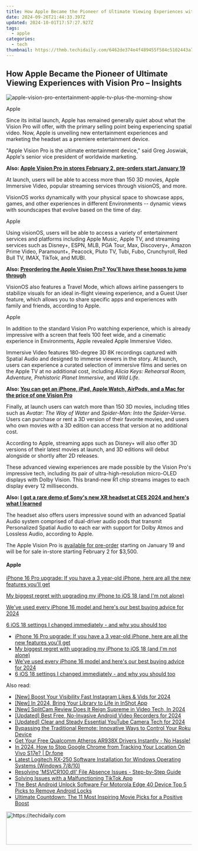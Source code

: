 ```yaml
---
title: How Apple Became the Pioneer of Ultimate Viewing Experiences with Vision Pro – Insights
date: 2024-09-26T21:44:33.397Z
updated: 2024-10-01T17:57:27.927Z
tags:
  - apple
categories:
  - tech
thumbnail: https://thmb.techidaily.com/6462de374e4f489455f584c5102443a7cb28c7609933729fa2bbdde0fb2df507.jpg
---
```


## How Apple Became the Pioneer of Ultimate Viewing Experiences with Vision Pro – Insights

![apple-vision-pro-entertainment-apple-tv-plus-the-morning-show](https://www.zdnet.com/a/img/resize/9336b0a68861b13ca17fc5d2761c8d00a0c0723e/2024/01/16/407571cb-2252-4901-bf93-39f94b710436/apple-vision-pro-entertainment-apple-tv-plus-the-morning-show.jpg?auto=webp&width=1280)

Apple

Since its initial launch, Apple has remained generally quiet about what the Vision Pro will offer, with the primary selling point being experiencing spatial video. Now, Apple is unveiling new entertainment experiences and marketing the headset as a premiere entertainment device. 

"Apple Vision Pro is the ultimate entertainment device," said Greg Joswiak, Apple's senior vice president of worldwide marketing.

**Also: [Apple Vision Pro in stores February 2, pre-orders start January 19](https://www.zdnet.com/article/apple-vision-pro-in-stores-february-2-pre-orders-start-january-19/)**

At launch, users will be able to access more than 150 3D movies, Apple Immersive Video, popular streaming services through visionOS, and more. 

VisionOS works dynamically with your physical space to showcase apps, games, and other experiences in different Environments -- dynamic views with soundscapes that evolve based on the time of day. 

Apple

Using visionOS, users will be able to access a variety of entertainment services and platforms including Apple Music, Apple TV, and streaming services such as Disney+, ESPN, MLB, PGA Tour, Max, Discovery+, Amazon Prime Video, Paramount+, Peacock, Pluto TV, Tubi, Fubo, Crunchyroll, Red Bull TV, IMAX, TikTok, and MUBI. 

**Also: [Preordering the Apple Vision Pro? You'll have these hoops to jump through](https://www.zdnet.com/article/preordering-the-apple-vision-pro-youll-have-these-hoops-to-jump-through/)**

VisionOS also features a Travel Mode, which allows airline passengers to stabilize visuals for an ideal in-flight viewing experience, and a Guest User feature, which allows you to share specific apps and experiences with family and friends, according to Apple. 

Apple

In addition to the standard Vision Pro watching experience, which is already impressive with a screen that feels 100 feet wide, and a cinematic experience in Environments, Apple revealed Apple Immersive Video. 

Immersive Video features 180-degree 3D 8K recordings captured with Spatial Audio and designed to immerse viewers in the story. At launch, users can experience a curated selection of immersive films and series on the Apple TV at no additional cost, including _Alicia Keys: Rehearsal Room, Adventure, Prehistoric Planet Immersive_, and _Wild Life._ 

**Also: [You can get an iPhone, iPad, Apple Watch, AirPods, and a Mac for the price of one Vision Pro](https://www.zdnet.com/article/you-can-get-an-iphone-ipad-apple-watch-airpods-and-a-mac-for-the-price-of-one-vision-pro/)**

Finally, at launch users can watch more than 150 3D movies, including titles such as _Avatar: The Way of Water_ and _Spider-Man: Into the Spider-Verse._ Users can purchase or rent a 3D version of their favorite movies, and users who own movies with a 3D edition can access that version at no additional cost. 

According to Apple, streaming apps such as Disney+ will also offer 3D versions of their latest movies at launch, and 3D editions will debut alongside or shortly after 2D releases. 

These advanced viewing experiences are made possible by the Vision Pro's impressive tech, including its pair of ultra-high-resolution micro-OLED displays with Dolby Vision. This brand-new R1 chip streams images to each display every 12 milliseconds.

**Also: [I got a rare demo of Sony's new XR headset at CES 2024 and here's what I learned](https://www.zdnet.com/article/i-got-a-rare-demo-of-sonys-new-xr-headset-at-ces-2024-and-heres-what-i-learned/)**

The headset also offers users impressive sound with an advanced Spatial Audio system comprised of dual-driver audio pods that transmit Personalized Spatial Audio to each ear with support for Dolby Atmos and Lossless Audio, according to Apple. 

The Apple Vision Pro is [available for pre-order](https://www.zdnet.com/article/apple-vision-pro-in-stores-february-2-pre-orders-start-january-19/) starting on January 19 and will be for sale in-store starting February 2 for $3,500\. 

#### Apple

[iPhone 16 Pro upgrade: If you have a 3 year-old iPhone, here are all the new features you'll get](https://www.zdnet.com/article/iphone-16-pro-and-pro-max-hands-on/ "iPhone 16 Pro upgrade: If you have a 3 year-old iPhone, here are all the new features you'll get")

[My biggest regret with upgrading my iPhone to iOS 18 (and I'm not alone)](https://www.zdnet.com/article/my-biggest-regret-with-upgrading-my-iphone-to-ios-18-and-im-not-alone/ "My biggest regret with upgrading my iPhone to iOS 18 (and I'm not alone)")

[We've used every iPhone 16 model and here's our best buying advice for 2024](https://www.zdnet.com/article/iphone-16-pro-max-buying-advice-2024/ "We've used every iPhone 16 model and here's our best buying advice for 2024")

[6 iOS 18 settings I changed immediately - and why you should too](https://www.zdnet.com/article/6-ios-18-settings-i-changed-immediately-and-why-you-should-too/ "6 iOS 18 settings I changed immediately - and why you should too")

* [iPhone 16 Pro upgrade: If you have a 3 year-old iPhone, here are all the new features you'll get](https://www.zdnet.com/article/iphone-16-pro-and-pro-max-hands-on/ "iPhone 16 Pro upgrade: If you have a 3 year-old iPhone, here are all the new features you'll get")
* [My biggest regret with upgrading my iPhone to iOS 18 (and I'm not alone)](https://www.zdnet.com/article/my-biggest-regret-with-upgrading-my-iphone-to-ios-18-and-im-not-alone/ "My biggest regret with upgrading my iPhone to iOS 18 (and I'm not alone)")
* [We've used every iPhone 16 model and here's our best buying advice for 2024](https://www.zdnet.com/article/iphone-16-pro-max-buying-advice-2024/ "We've used every iPhone 16 model and here's our best buying advice for 2024")
* [6 iOS 18 settings I changed immediately - and why you should too](https://www.zdnet.com/article/6-ios-18-settings-i-changed-immediately-and-why-you-should-too/ "6 iOS 18 settings I changed immediately - and why you should too")

<ins class="adsbygoogle"
     style="display:block"
     data-ad-format="autorelaxed"
     data-ad-client="ca-pub-7571918770474297"
     data-ad-slot="1223367746"></ins>

<ins class="adsbygoogle"
     style="display:block"
     data-ad-client="ca-pub-7571918770474297"
     data-ad-slot="8358498916"
     data-ad-format="auto"
     data-full-width-responsive="true"></ins>

<span class="atpl-alsoreadstyle">Also read:</span>
<div><ul>
<li><a href="https://instagram-videos.techidaily.com/new-boost-your-visibility-fast-instagram-likes-and-vids-for-2024/"><u>[New] Boost Your Visibility Fast Instagram Likes & Vids for 2024</u></a></li>
<li><a href="https://article-posts.techidaily.com/new-in-2024-bring-your-library-to-life-in-inshot-app/"><u>[New] In 2024, Bring Your Library to Life in InShot App</u></a></li>
<li><a href="https://screen-capture.techidaily.com/new-splitcam-review-does-it-reign-supreme-in-video-tech-in-2024/"><u>[New] SplitCam Review Does It Reign Supreme in Video Tech, In 2024</u></a></li>
<li><a href="https://remote-screen-capture.techidaily.com/updated-best-free-no-invasive-android-video-recorders-for-2024/"><u>[Updated] Best Free, No-Invasive Android Video Recorders for 2024</u></a></li>
<li><a href="https://facebook-video-share.techidaily.com/updated-clear-and-steady-essential-youtube-camera-tech-for-2024/"><u>[Updated] Clear and Steady Essential YouTube Camera Tech for 2024</u></a></li>
<li><a href="https://technical-tips.techidaily.com/bypassing-the-traditional-remote-innovative-ways-to-control-your-roku-device/"><u>Bypassing the Traditional Remote: Innovative Ways to Control Your Roku Device</u></a></li>
<li><a href="https://win-dash.techidaily.com/get-your-free-qualcomm-atheros-ar938x-drivers-instantly-no-hassle/"><u>Get Your Free Qualcomm Atheros AR938X Drivers Instantly - No Hassle!</u></a></li>
<li><a href="https://review-topics.techidaily.com/in-2024-how-to-stop-google-chrome-from-tracking-your-location-on-vivo-s17e-drfone-by-drfone-virtual-android/"><u>In 2024, How to Stop Google Chrome from Tracking Your Location On Vivo S17e? | Dr.fone</u></a></li>
<li><a href="https://hardware-help.techidaily.com/latest-logitech-rx-250-software-installation-for-windows-operating-systems-windows-7810/"><u>Latest Logitech RX-250 Software Installation for Windows Operating Systems (Windows 7/8/10)</u></a></li>
<li><a href="https://technical-tips.techidaily.com/resolving-msvcr100dll-file-absence-issues-step-by-step-guide/"><u>Resolving 'MSVCR100.dll' File Absence Issues - Step-by-Step Guide</u></a></li>
<li><a href="https://technical-tips.techidaily.com/solving-issues-with-a-malfunctioning-tiktok-app/"><u>Solving Issues with a Malfunctioning TikTok App</u></a></li>
<li><a href="https://sim-unlock.techidaily.com/the-best-android-unlock-software-for-motorola-edge-40-device-top-5-picks-to-remove-android-locks-by-drfone-android/"><u>The Best Android Unlock Software For Motorola Edge 40 Device Top 5 Picks to Remove Android Locks</u></a></li>
<li><a href="https://technical-tips.techidaily.com/ultimate-countdown-the-11-most-inspiring-movie-picks-for-a-positive-boost/"><u>Ultimate Countdown: The 11 Most Inspiring Movie Picks for a Positive Boost</u></a></li>
</ul></div>

<!-- affiliate ads begin -->
<a href="https://oneplusfr.sjv.io/c/5597632/1622438/14044" target="_top" id="1622438">
  <img src="//a.impactradius-go.com/display-ad/14044-1622438" border="0" alt="https://techidaily.com" width="728" height="90"/>
</a>
<img height="0" width="0" src="https://oneplusfr.sjv.io/i/5597632/1622438/14044" style="position:absolute;visibility:hidden;" border="0" />
<!-- affiliate ads end -->

